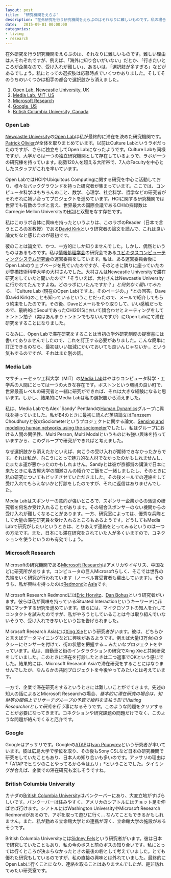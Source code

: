 ```yaml
---
layout: post
title:  "研究機関をえらぶ"
description: "在外研究を行う研究機関をえらぶのはそれなりに難しいものです。私の場合は…"
date:   2015-09-01 00:00:00
categories:
- living
- research
---
```

在外研究を行う研究機関をえらぶのは、それなりに難しいものです。難しい理由は人それぞれですが、例えば、「海外に知り合いがいない」だとか、「行きたいところが企業なので、受け入れが難しい」、あるいは、「選択肢が多すぎる」などがあるでしょう。私にとっての選択肢は応募時点でいくつかありました。そしてそのうちのいくつかは相手の都合で選択肢から消えました。

1.  [Open Lab, Newcastle University, UK](#open-lab)
2.  [Media Lab, MIT, US](#media-lab)
3.  [Microsoft Research](#microsoft-research)
4.  [Google, US](#google)
5.  [British Columbia University, Canada](#british-columbia-university)

### Open Lab
[Newcastle University](http://www.ncl.ac.uk)の[Open Lab](https://openlab.ncl.ac.uk/)は私が最終的に滞在を決めた研究機関です。[Patrick Olivier](https://openlab.ncl.ac.uk/people/nplo/)が全体を取りまとめています。以前はCulture Labというラボだったのですが、さらに独立をしてOpen Labになったようです。Culture Labも同様ですが、大学からは一つの独立研究機関として存在しているようで、ラボが一つの研究棟を持っています。総勢120人を超える大所帯で、7人のFacultyを中心としたスタッフがこれを率いています。

Open LabではHCIやUbiquitous Computingに関する研究を中心に活動しており、様々なバックグラウンドを持った研究者が集まっています。ここでは、コンピュータ科学はもちろんのこと、数学、心理学、社会科学、哲学などの研究者がそれぞれに補い合ってプロジェクトを進めています。HCIに関する研究機関では世界でも有数のラボと言え、世界最大の国際会議であるCHIの採録数はCarnegie Mellon Universityの[HCII](https://www.hcii.cmu.edu/)と双璧をなす存在です。

私はこのラボ自体に興味を持ったというよりは、このラボのReader（日本で言うところの准教授）である[David Kirk](http://www.dskirk.org/)という研究者の論文を読んで、これは良い論文だなと感じたのが最初です。

彼のことは論文で、かつ、一方的にしか知りませんでした。しかし、偶然というものはあるものです。私は[情報処理学会](http://www.ipsj.or.jp/)の研究会である[ユビキタスコンピューティングシステム研究会](http://sigubi.ipsj.or.jp/)の運営委員をしています。私は、ある運営委員会後にOpen Labのウェブページを見ていたのですが、そのときに隣りに座っていたのが豊橋技術科学大学の大村さんでした。大村さんはNewcastle Universityで滞在研究をしていたと聞いたので*「そういえば、大村さんはNewcastle Universityに行かれてたんですよね。どのラボにいたんですか？」*と何気なく聞いてみたら、*「Culture Lab (現在のOpen Lab)ですよ。そのページの。」*との回答。Dave (David Kirk)のことも知っているということだったので、メールで紹介してもらう約束をしたのです。その後、Daveとメールをやり取りして、いい感触だったので、最終的にSeoulであったCHI2015において顔合わせとミーティングをしてトントン拍子（実はあんまりトントンでもないんですが）にOpen Labにて滞在研究をすることになりました。

ちなみに、Open Labで滞在研究をすることは当初の学外研究制度の提案書には書いてありませんでしたので、これを訂正する必要がありました。こんな簡単に訂正できるのなら、最初はいい加減にかいておいても良いんじゃないか… という気もするのですが、それはまた別の話。

### Media Lab
マサチューセッツ工科大学（MIT）の[Media Lab](https://www.media.mit.edu/)はやはりコンピュータ科学・工学系の人間にとっては一つの大きな存在です。ボストンという環境の良い町で、世界最高レベルの研究者と一緒に研究ができれば、それは大きな経験になると思います。しかし、結果的にMedia Labは私の選択肢から消えました。

私は、Media LabでもAlex `Sandy' Pentlandの[Human Dynamics](https://www.media.mit.edu/research/groups/human-dynamics)グループに興味を持っていました。私がB4のときに最初に読んだ英語論文はTanzeem Choudhuryと彼のSociometerというプロジェクトに関する論文、[Sensing and modeling human networks using the sociometer](http://dx.doi.org/10.1109/ISWC.2003.1241414)でしたし、私はグループにおける人間の関係性、Multi Person, Multi Modalというものにも強い興味を持っていますから、このグループで研究ができればと考えました。

なぜ選択肢から消えたかといえば、向こうの受け入れが期待できなかったからです。それは私が、向こうにとって魅力的な人材でなかったのかもしれませんし、たまたま運が悪かったのかもしれません。Sandyとは彼が京都賞の講演で日本に来たときに名古屋大学の間瀬さんの紹介でご飯をご一緒しましたし、そのときに私の研究についてもピッチさせていただきました。その後メールでの連絡をして受け入れてもらえないかと打診をしたのですが、それに返信はありませんでした。

Media Labはスポンサーの意向が強いところで、スポンサー企業からの派遣の研究者を何名か受け入れることがあります。その場合スポンサーのない機関からの受け入れが難しくなることがあります。一方、研究室によっては、優秀な兵隊として大量の滞在研究員を受け入れるところもあるようです。どうしてもMedia Labで研究がしたいというときは、とりあえず連絡をとってみるというのは一つの方法です。また、日本にも滞在研究をされていた人が多くいますので、コネクションを使うというのも有効でしょう。

### Microsoft Research
Microsoftの研究機関である[Microsoft Research](http://research.microsoft.com/)はアメリカやイギリス、中国などに研究所があります。コンピュータの巨人Microsoftらしく、そこでは世界の先端をいく研究が行われています（ノーベル賞受賞者も輩出しています）。そのうち、私が興味を持ったのは[Redmond](http://research.microsoft.com/en-us/labs/redmond/)と[Asia](http://research.microsoft.com/en-us/labs/asia/)です。

Microsoft Research Redmondには[Eric Horvitz](http://research.microsoft.com/en-us/um/people/horvitz/)、[Dan Bohus](http://research.microsoft.com/en-us/um/people/dbohus/)という研究者がいます。彼らは私が興味を持っているSituated Interactionというキーワードに非常にマッチする研究を進めています。彼らには、マイクロソフトの知人を介してコンタクトを試みたのですが、私がやろうとしていることは今は取り組んでいないそうで、受け入れできないという旨を告げられました。

Microsoft Research Asiaには[Xing Xie](http://research.microsoft.com/en-us/people/xingx/)という研究者がいます。彼は、どちらかと言えばデータマイニングなどに興味があるようです。例えば大量(3万台)のタクシーにセンサーを付けて、街の状態を把握する… みたいなプロジェクトをやっています。私は、自動車と街のインタラクションの研究でXing Xieと共同研究をしていました。このときに滞在を打診したときは二つ返事でOKという感じでした。結果的には、Microsoft Research Asiaで滞在研究をすることにはなりませんでしたが、なんらかの共同プロジェクトを今後やってみたいとは考えています。

一方で、企業で滞在研究をするというときには難しいことがでてきます。先述の知人の話によるとMicrosoft Researchの場合、*基本的に滞在研究の場合は、知財等の関係上でリサーチグループの予算で給料を支払う形でVisiting Researcherとして研究を行う*事になるそうです。このような問題をクリアすることが必要になってきます。コネクションや研究課題の問題だけでなく、このような問題が絡んでくると厄介です。

### Google
Googleはアッサリです。Googleの[ATAP](https://www.youtube.com/user/GoogATAP)は[Ivan Poupyrev](http://www.ivanpoupyrev.com/)という研究者が率いています。彼は広島大学で学位を取り、その後もSony CSLなど日本の研究機関で研究をしていたこともあり、日本人の知り合いも多いのです。アッサリの理由は*「ATAPでヒミツのことやってるから今はムリ」*ということでした。タイミングが合えば、企業での滞在研究も楽しそうですね。


### British Columbia University
カナダの[British Columbia University](https://www.ubc.ca/)はバンクーバーにあり、大変立地がすばらしいです。バンクーバーは住みやすく、アメリカのシアトルにはチョット足を伸ばせば行けます。シアトルにはWashington UniversityやMicrosoft Research Redmondがあるので、アポを取って遊びに行く… なんてこともできるかもしれません。また、私が勤める立命館大学との連携が深く、立命館大学の施設があるそうです。

British Columbia Universityには[Sidney Fels](https://www.ece.ubc.ca/~ssfels/)という研究者がいます。彼は日本で研究していたこともあり、私の今のボスと前のボスの知り合いです。私にとっては行くところが決まらなかったときの最後の砦として考えていました。とても優れた研究もしているのですが、私の直接の興味とは外れていました。最終的にOpen Labに行くことになり、連絡を取ることはありませんでしたが、是非訪れてみたい研究室です。